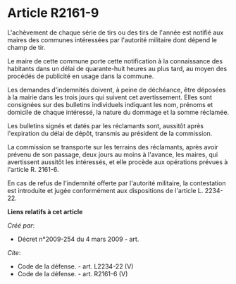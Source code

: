 # Article R2161-9

L'achèvement de chaque série de tirs ou des tirs de l'année est notifié aux maires des communes intéressées par l'autorité
militaire dont dépend le champ de tir. 

Le maire de cette commune porte cette notification à la connaissance des habitants dans un délai de quarante-huit heures au
plus tard, au moyen des procédés de publicité en usage dans la commune. 

Les demandes d'indemnités doivent, à peine de déchéance, être déposées à la mairie dans les trois jours qui suivent cet
avertissement. Elles sont consignées sur des bulletins individuels indiquant les nom, prénoms et domicile de chaque
intéressé, la nature du dommage et la somme réclamée. 

Les bulletins signés et datés par les réclamants sont, aussitôt après l'expiration du délai de dépôt, transmis au président
de la commission. 

La commission se transporte sur les terrains des réclamants, après avoir prévenu de son passage, deux jours au moins à
l'avance, les maires, qui avertissent aussitôt les intéressés, et elle procède aux opérations prévues à l'article R. 2161-6. 

En cas de refus de l'indemnité offerte par l'autorité militaire, la contestation est introduite et jugée conformément aux
dispositions de l'article L. 2234-22.

**Liens relatifs à cet article**

_Créé par_:

  - Décret n°2009-254 du 4 mars 2009 - art.

_Cite_:

  - Code de la défense. - art. L2234-22 (V)
  - Code de la défense. - art. R2161-6 (V)
